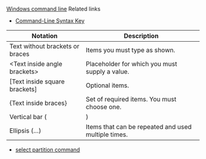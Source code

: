 [Windows command line](https://learn.microsoft.com/en-us/windows-server/administration/windows-commands/windows-commands)
Related links
- [Command-Line Syntax Key](https://learn.microsoft.com/en-us/windows-server/administration/windows-commands/command-line-syntax-key)

| Notation |	Description |
| - | - |
| Text without brackets or braces |	Items you must type as shown. |
| \<Text inside angle brackets\> |	Placeholder for which you must supply a value. |
| [Text inside square brackets] |	Optional items. |
| {Text inside braces} |	Set of required items. You must choose one. |
| Vertical bar (|) |	Separator for mutually exclusive items. You must choose one. |
| Ellipsis (…) |	Items that can be repeated and used multiple times. |





- [select partition command](https://learn.microsoft.com/en-us/windows-server/administration/windows-commands/select-partition)


